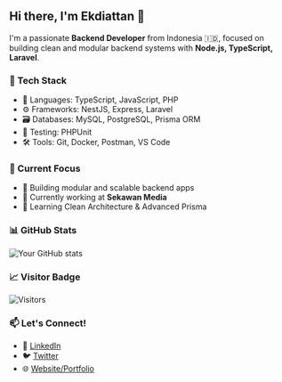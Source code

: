 ## Hi there, I'm Ekdiattan 👋

I'm a passionate **Backend Developer** from Indonesia 🇮🇩, focused on building clean and modular backend systems with **Node.js, TypeScript, Laravel**.

### 🔧 Tech Stack
- 🧠 Languages: TypeScript, JavaScript, PHP
- ⚙️ Frameworks: NestJS, Express, Laravel
- 🗃️ Databases: MySQL, PostgreSQL, Prisma ORM
- 🧪 Testing: PHPUnit
- 🛠️ Tools: Git, Docker, Postman, VS Code

### 🚀 Current Focus
- 📌 Building modular and scalable backend apps
- 🔭 Currently working at **Sekawan Media**
- 🌱 Learning Clean Architecture & Advanced Prisma

### 📊 GitHub Stats
![Your GitHub stats](https://github-readme-stats.vercel.app/api?username=ekdiattan&show_icons=true&theme=radical&hide=stars)

### 📈 Visitor Badge
![Visitors](https://komarev.com/ghpvc/?username=ekdiattan&color=blue)

### 📫 Let's Connect!
- 💼 [LinkedIn](https://linkedin.com/in/ekdiattan)
- 🐦 [Twitter](https://twitter.com/yourusername)
- 🌐 [Website/Portfolio](https://yourwebsite.com) <!-- Optional -->
